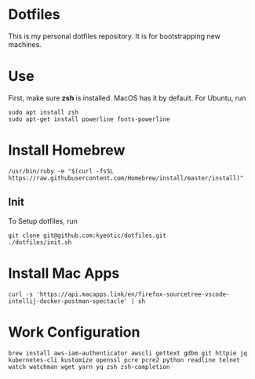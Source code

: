 # Dotfiles

This is my personal dotfiles repository. It is for bootstrapping new machines.

# Use

First, make sure **zsh** is installed. MacOS has it by default. For Ubuntu, run

```
sudo apt install zsh
sudo apt-get install powerline fonts-powerline
```

# Install Homebrew

```
/usr/bin/ruby -e "$(curl -fsSL https://raw.githubusercontent.com/Homebrew/install/master/install)"
```

## Init

To Setup dotfiles, run

```
git clone git@github.com:kyeotic/dotfiles.git
./dotfiles/init.sh
```

# Install Mac Apps

```
curl -s 'https://api.macapps.link/en/firefox-sourcetree-vscode-intellij-docker-postman-spectacle' | sh
```

# Work Configuration

```
brew install aws-iam-authenticator awscli gettext gdbm git httpie jq kubernetes-cli kustomize openssl pcre pcre2 python readline telnet watch watchman wget yarn yq zsh zsh-completion
```
